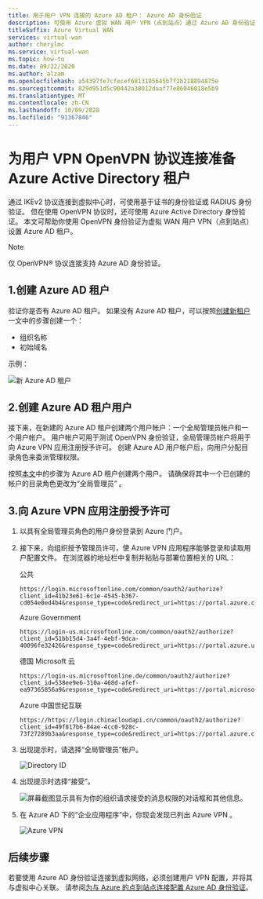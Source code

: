 ```yaml
---
title: 用于用户 VPN 连接的 Azure AD 租户： Azure AD 身份验证
description: 可使用 Azure 虚拟 WAN 用户 VPN（点到站点）通过 Azure AD 身份验证连接到 VNet
titleSuffix: Azure Virtual WAN
services: virtual-wan
author: cherylmc
ms.service: virtual-wan
ms.topic: how-to
ms.date: 09/22/2020
ms.author: alzam
ms.openlocfilehash: a54397fe7cfecef6813105645b7f2b218894875e
ms.sourcegitcommit: 829d951d5c90442a38012daaf77e86046018e5b9
ms.translationtype: MT
ms.contentlocale: zh-CN
ms.lasthandoff: 10/09/2020
ms.locfileid: "91367846"
---
```

# <a name="prepare-azure-active-directory-tenant-for-user-vpn-openvpn-protocol-connections"></a>为用户 VPN OpenVPN 协议连接准备 Azure Active Directory 租户

通过 IKEv2 协议连接到虚拟中心时，可使用基于证书的身份验证或 RADIUS 身份验证。 但在使用 OpenVPN 协议时，还可使用 Azure Active Directory 身份验证。 本文可帮助你使用 OpenVPN 身份验证为虚拟 WAN 用户 VPN（点到站点）设置 Azure AD 租户。

> [!NOTE]
> 仅 OpenVPN&reg; 协议连接支持 Azure AD 身份验证。
>

## <a name="1-create-the-azure-ad-tenant"></a><a name="tenant"></a>1.创建 Azure AD 租户

验证你是否有 Azure AD 租户。 如果没有 Azure AD 租户，可以按照[创建新租户](../active-directory/fundamentals/active-directory-access-create-new-tenant.md)一文中的步骤创建一个：

* 组织名称
* 初始域名

示例：

   ![新 Azure AD 租户](./media/openvpn-create-azure-ad-tenant/newtenant.png)

## <a name="2-create-azure-ad-tenant-users"></a><a name="users"></a>2.创建 Azure AD 租户用户

接下来，在新建的 Azure AD 租户创建两个用户帐户：一个全局管理员帐户和一个用户帐户。 用户帐户可用于测试 OpenVPN 身份验证，全局管理员帐户将用于向 Azure VPN 应用注册授予许可。 创建 Azure AD 用户帐户后，向用户分配目录角色来委派管理权限。

按照[本文](../active-directory/fundamentals/add-users-azure-active-directory.md)中的步骤为 Azure AD 租户创建两个用户。 请确保将其中一个已创建的帐户的目录角色更改为“全局管理员” 。

## <a name="3-grant-consent-to-the-azure-vpn-app-registration"></a><a name="enable-authentication"></a>3.向 Azure VPN 应用注册授予许可

1. 以具有全局管理员角色的用户身份登录到 Azure 门户。

2. 接下来，向组织授予管理员许可，使 Azure VPN 应用程序能够登录和读取用户配置文件。 在浏览器的地址栏中复制并粘贴与部署位置相关的 URL：

    公共

    ```
    https://login.microsoftonline.com/common/oauth2/authorize?client_id=41b23e61-6c1e-4545-b367-cd054e0ed4b4&response_type=code&redirect_uri=https://portal.azure.com&nonce=1234&prompt=admin_consent
    ````

    Azure Government

    ```
    https://login-us.microsoftonline.com/common/oauth2/authorize?client_id=51bb15d4-3a4f-4ebf-9dca-40096fe32426&response_type=code&redirect_uri=https://portal.azure.us&nonce=1234&prompt=admin_consent
    ````

    德国 Microsoft 云

    ```
    https://login-us.microsoftonline.de/common/oauth2/authorize?client_id=538ee9e6-310a-468d-afef-ea97365856a9&response_type=code&redirect_uri=https://portal.microsoftazure.de&nonce=1234&prompt=admin_consent
    ````

    Azure 中国世纪互联

    ```
    https://https://login.chinacloudapi.cn/common/oauth2/authorize?client_id=49f817b6-84ae-4cc0-928c-73f27289b3aa&response_type=code&redirect_uri=https://portal.azure.cn&nonce=1234&prompt=admin_consent
    ```

3. 出现提示时，请选择“全局管理员”帐户。

    ![Directory ID](./media/openvpn-create-azure-ad-tenant/pick.png)

4. 出现提示时选择“接受”。

    ![屏幕截图显示具有为你的组织请求接受的消息权限的对话框和其他信息。](./media/openvpn-create-azure-ad-tenant/accept.jpg)

5. 在 Azure AD 下的“企业应用程序”中，你现会发现已列出 Azure VPN 。

    ![Azure VPN](./media/openvpn-create-azure-ad-tenant/azurevpn.png)

## <a name="next-steps"></a>后续步骤

若要使用 Azure AD 身份验证连接到虚拟网络，必须创建用户 VPN 配置，并将其与虚拟中心关联。 请参阅[为与 Azure 的点到站点连接配置 Azure AD 身份验证](virtual-wan-point-to-site-azure-ad.md)。
